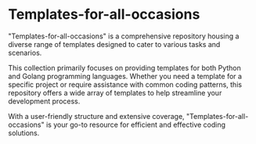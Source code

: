 # Templates-for-all-occasions
"Templates-for-all-occasions" is a comprehensive repository housing a diverse range of templates designed to cater to various tasks and scenarios.

This collection primarily focuses on providing templates for both Python and Golang programming languages. Whether you need a template for a specific 
project or require assistance with common coding patterns, this repository offers a wide array of templates to help streamline your development process.

With a user-friendly structure and extensive coverage, "Templates-for-all-occasions" is your go-to resource for efficient and effective coding solutions. 